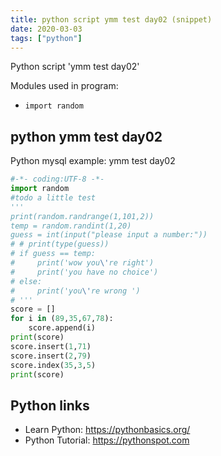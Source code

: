 ```yaml
---
title: python script ymm test day02 (snippet)
date: 2020-03-03
tags: ["python"]
---
```

Python script 'ymm test day02'


Modules used in program: 
* `import random`

## python ymm test day02

Python mysql example: ymm test day02

```python
#-*- coding:UTF-8 -*-
import random
#todo a little test
'''
print(random.randrange(1,101,2))
temp = random.randint(1,20)
guess = int(input("please input a number:"))
# # print(type(guess))
# if guess == temp:
#     print('wow you\'re right')
#     print('you have no choice')
# else:
#     print('you\'re wrong ')
# '''
score = []
for i in (89,35,67,78):
    score.append(i)
print(score)
score.insert(1,71)
score.insert(2,79)
score.index(35,3,5)
print(score)

```

## Python links

- Learn Python: https://pythonbasics.org/
- Python Tutorial: https://pythonspot.com
